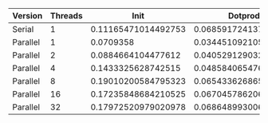 | Version  | Threads |         Init        |       Dotprod        |         User         |         Sys          |       Elapsed       |      Speedup       |      Efficiency     |
|----------|---------|---------------------|----------------------|----------------------|----------------------|---------------------|--------------------|---------------------|
|  Serial  |    1    | 0.11165471014492753 | 0.06859172413793105  | 0.14196330275229357  | 0.049059259259259254 | 0.18637068965517242 |        1.0         |         1.0         |
| Parallel |    1    |      0.0709358      | 0.034451092105263155 | 0.058496062992125994 | 0.053700000000000005 | 0.11254000000000002 | 1.656039538432312  |  1.656039538432312  |
| Parallel |    2    |  0.0884664104477612 | 0.04052912903225806  | 0.07963768115942028  |  0.068443661971831   | 0.07482978723404256 | 2.4905949427901914 |  1.2452974713950957 |
| Parallel |    4    |  0.1433325628742515 | 0.04858406547619047  | 0.14044202898550726  | 0.09934883720930232  | 0.06111042944785276 | 3.0497362126084835 |  0.7624340531521209 |
| Parallel |    8    | 0.19010200584795323 | 0.06543362686567164  | 0.23045341614906836  | 0.14113636363636364  | 0.04828804347826086 | 3.8595618341645173 | 0.48244522927056466 |
| Parallel |    16   | 0.17235848684210525 | 0.06704578620689655  | 0.11999999999999998  | 0.13182706766917293  | 0.04498639455782311 | 4.142823435552753  | 0.25892646472204706 |
| Parallel |    32   | 0.17972520979020978 | 0.06864899300699301  | 0.12315217391304349  | 0.13553676470588236  | 0.04618181818181818 | 4.035585799619875  |  0.1261120562381211 |